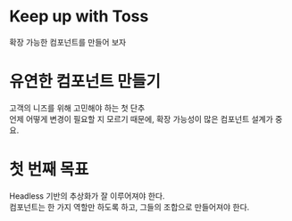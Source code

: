 # Keep up with Toss
확장 가능한 컴포넌트를 만들어 보자

# 유연한 컴포넌트 만들기
고객의 니즈를 위해 고민해야 하는 첫 단추  
언제 어떻게 변경이 필요할 지 모르기 때문에, 확장 가능성이 많은 컴포넌트 설계가 중요.

# 첫 번째 목표
Headless 기반의 추상화가 잘 이루어져야 한다.  
컴포넌트는 한 가지 역할만 하도록 하고, 그들의 조합으로 만들어져야 한다.
